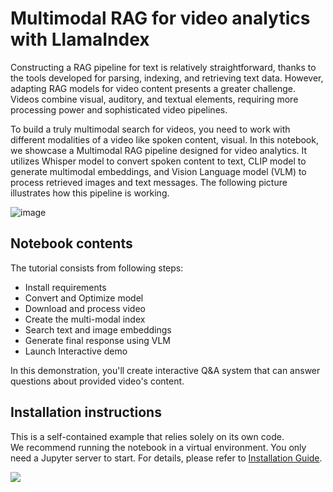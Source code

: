 # Multimodal RAG for video analytics with LlamaIndex

Constructing a RAG pipeline for text is relatively straightforward, thanks to the tools developed for parsing, indexing, and retrieving text data. However, adapting RAG models for video content presents a greater challenge. Videos combine visual, auditory, and textual elements, requiring more processing power and sophisticated video pipelines.

To build a truly multimodal search for videos, you need to work with different modalities of a video like spoken content, visual. In this notebook, we showcase a Multimodal RAG pipeline designed for video analytics. It utilizes Whisper model to convert spoken content to text, CLIP model to generate multimodal embeddings, and Vision Language model (VLM) to process retrieved images and text messages. The following picture illustrates how this pipeline is working.

![image](https://github.com/user-attachments/assets/a8ebf3fc-7a34-416b-b744-609965792744)

## Notebook contents
The tutorial consists from following steps:

- Install requirements
- Convert and Optimize model
- Download and process video
- Create the multi-modal index
- Search text and image embeddings
- Generate final response using VLM
- Launch Interactive demo

In this demonstration, you'll create interactive Q&A system that can answer questions about provided video's content.

## Installation instructions
This is a self-contained example that relies solely on its own code.</br>
We recommend running the notebook in a virtual environment. You only need a Jupyter server to start.
For details, please refer to [Installation Guide](../../README.md).

<img referrerpolicy="no-referrer-when-downgrade" src="https://static.scarf.sh/a.png?x-pxid=5b5a4db0-7875-4bfb-bdbd-01698b5b1a77&file=notebooks/multimodal-rag/README.md" />
